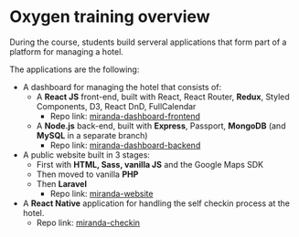 # Oxygen training overview

During the course, students build serveral applications that form part of a platform for managing a hotel. 

The applications are the following:

- A dashboard for managing the hotel that consists of:
    + A **React JS** front-end, built with React, React Router, **Redux**, Styled Components, D3, React DnD, FullCalendar
        * Repo link: [miranda-dashboard-frontend](https://github.com/OxygenAcademy/miranda-dashboard-frontend)
    + A **Node.js** back-end, built with **Express**, Passport, **MongoDB** (and **MySQL** in a separate branch)
        * Repo link: [miranda-dashboard-backend](https://github.com/OxygenAcademy/miranda-dashboard-backend)
- A public website built in 3 stages:
    + First with **HTML, Sass, vanilla JS** and the Google Maps SDK
    + Then moved to vanilla **PHP**
    + Then **Laravel**
        * Repo link: [miranda-website](https://github.com/OxygenAcademy/miranda-website)
- A **React Native** application for handling the self checkin process at the hotel. 
    + Repo link: [miranda-checkin](https://github.com/OxygenAcademy/miranda-checkin)
